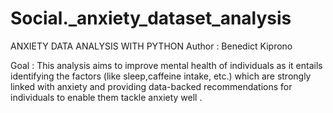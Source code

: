 # Social._anxiety_dataset_analysis


ANXIETY DATA ANALYSIS WITH PYTHON
Author : Benedict Kiprono

Goal : This analysis aims to improve mental health of individuals as it entails identifying the factors (like sleep,caffeine intake, etc.) which are strongly linked with anxiety and providing data-backed recommendations for individuals to enable them tackle anxiety well .
